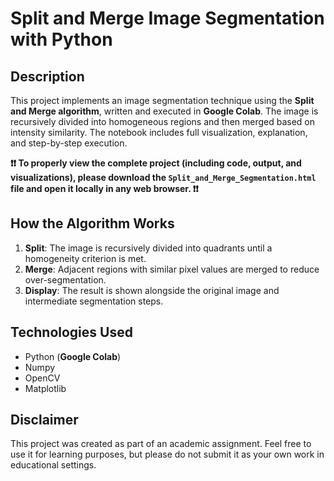 # Split and Merge Image Segmentation with Python

## Description

This project implements an image segmentation technique using the **Split and Merge algorithm**, written and executed in **Google Colab**. The image is recursively divided into homogeneous regions and then merged based on intensity similarity. The notebook includes full visualization, explanation, and step-by-step execution.

**❗❗ To properly view the complete project (including code, output, and visualizations), please download the `Split_and_Merge_Segmentation.html` file and open it locally in any web browser. ❗❗**

## How the Algorithm Works

1. **Split**: The image is recursively divided into quadrants until a homogeneity criterion is met.
2. **Merge**: Adjacent regions with similar pixel values are merged to reduce over-segmentation.
3. **Display**: The result is shown alongside the original image and intermediate segmentation steps.

## Technologies Used

- Python (**Google Colab**)
- Numpy
- OpenCV
- Matplotlib

## Disclaimer

This project was created as part of an academic assignment. Feel free to use it for learning purposes, but please do not submit it as your own work in educational settings.
